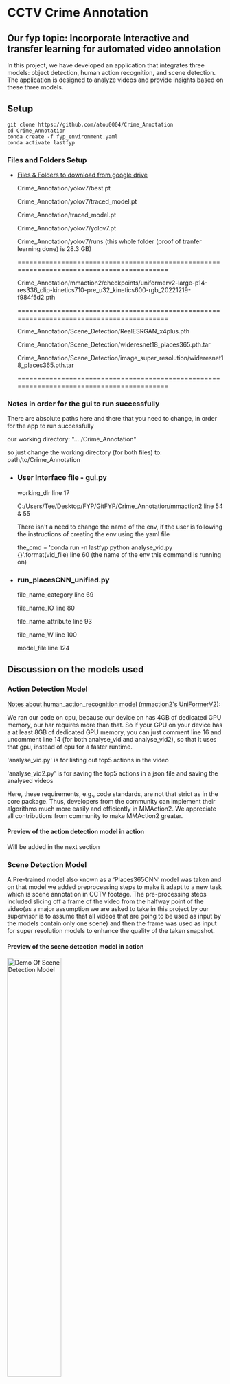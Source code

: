 # CCTV Crime Annotation
## Our fyp topic: Incorporate Interactive and transfer learning for automated video annotation

In this project, we have developed an application that integrates three models: object detection, human action recognition, and scene detection. 
The application is designed to analyze videos and provide insights based on these three models.

## Setup

```shell
git clone https://github.com/atou0004/Crime_Annotation
cd Crime_Annotation
conda create -f fyp_environment.yaml
conda activate lastfyp
```

### Files and Folders Setup 
- [Files & Folders to download from google drive](https://drive.google.com/drive/folders/1m47PDxF1QzKEtduDrLCAYN2tRLLBjwV1?usp=share_link)

  Crime_Annotation/yolov7/best.pt
  
  Crime_Annotation/yolov7/traced_model.pt
  
  Crime_Annotation/traced_model.pt
  
  Crime_Annotation/yolov7/yolov7.pt
  
  Crime_Annotation/yolov7/runs
  (this whole folder (proof of tranfer learning done) is 28.3 GB)

  =========================================================================================

  Crime_Annotation/mmaction2/checkpoints/uniformerv2-large-p14-res336_clip-kinetics710-pre_u32_kinetics600-rgb_20221219-f984f5d2.pth

  =========================================================================================
  
  Crime_Annotation/Scene_Detection/RealESRGAN_x4plus.pth
  
  Crime_Annotation/Scene_Detection/wideresnet18_places365.pth.tar
  
  Crime_Annotation/Scene_Detection/image_super_resolution/wideresnet18_places365.pth.tar

  =========================================================================================

### Notes in order for the gui to run successfully

  There are absolute paths here and there that you need to change, in order for the app to run successfully

  our working directory: "..../Crime_Annotation"

  so just change the working directory (for both files) to: path/to/Crime_Annotation


  - ### User Interface file - gui.py
  
    working_dir line 17
    
    C:/Users/Tee/Desktop/FYP/GitFYP/Crime_Annotation/mmaction2 line 54 & 55
  
    There isn't a need to change the name of the env, if the user is following the instructions of creating the env using the yaml file
    
    the_cmd = 'conda run -n lastfyp python analyse_vid.py {}'.format(vid_file) line 60 (the name of the env this command is running on)



  - ### run_placesCNN_unified.py
  
    file_name_category line 69
    
    file_name_IO line 80
    
    file_name_attribute line 93
    
    file_name_W line 100
    
    model_file line 124

## Discussion on the models used 

### Action Detection Model 
[Notes about human_action_recognition model (mmaction2's UniFormerV2):
](https://github.com/open-mmlab/mmaction2/blob/main/configs/recognition/uniformerv2/README.md)

We ran our code on cpu, because our device on has 4GB of dedicated GPU memory, our har requires more than that. So if your GPU on your device has a at least 8GB of dedicated GPU memory, you can just comment line 16 and uncomment line 14 (for both analyse_vid and analyse_vid2), so that it uses that gpu, instead of cpu for a faster runtime.

'analyse_vid.py' is for listing out top5 actions in the video

'analyse_vid2.py' is for saving the top5 actions in a json file and saving the analysed videos

Here, these requirements, e.g., code standards, are not that strict as in the core package. Thus, developers from the community can implement their algorithms much more easily and efficiently in MMAction2. We appreciate all contributions from community to make MMAction2 greater.

#### Preview of the action detection model in action 
Will be added in the next section 

### Scene Detection Model 
A Pre-trained model also known as a ‘Places365CNN’ model was taken and on that model we added preprocessing steps to make it adapt to a new task which is scene annotation in CCTV footage. The pre-processing steps included slicing off a frame of the video from the halfway point of the video(as a major assumption we are asked to take in this project by our supervisor is to assume that all videos that are going to be used as input by the models contain only one scene) and then the frame was used as input for super resolution models to enhance the quality of the taken snapshot. 

#### Preview of the scene detection model in action 
<img src="https://github.com/shariqmalik10/Crime_Annotation/blob/dd706e36daeb1e741cf821c893c1f86c9f12c9df/scene_detection_demo.png" width="50%" alt="Demo Of Scene Detection Model">

### Object detection model 
A combination of object detection models has been implemented with the participation of transfer learning techniques. State-to-the-art model in computer vision called 'You Only Look Once (version 7)'  was chosen as the base model responsible for object detection in the crime video. The combination consists of two Yolov7 models, one of the models (pre-trained) is tasked to detect common objects (80 classes in COCO dataset) while another customised model is primarily trained to detect hand-sized objects and light weapons in a video. The fusion of these models is done efficiently by the concatenation of the output in a dictionary.  Also, it is worth mentioning that the ultimate model accepts both video and photo as input.

#### Preview of the model in action 
<img src="https://github.com/shariqmalik10/Crime_Annotation/blob/dd706e36daeb1e741cf821c893c1f86c9f12c9df/object_detection_demo.png" width="50%" alt="Demo Of Object Detection Model">

## Discussion on the model as a whole 

### The final UI 
The UI was created using the Python framework Streamlit. 
We will be going through the steps that are involved in obtaining a prediction 

1. The base UI.
   
   <img src="https://github.com/shariqmalik10/Crime_Annotation/blob/b00dae2273bfcd95141dcc997057e2b9b8fc7689/Step1.png" width="50%" alt="Demo">   
   
   Here we can see a simple UI with the option of uploading a video from your personal device. (Note: Upload .mp4 files only in order to ensure there are no issues at later stage)

3. Video preview
   
   <img src="https://github.com/shariqmalik10/Crime_Annotation/blob/b00dae2273bfcd95141dcc997057e2b9b8fc7689/Step2.png" width="50%" alt="Demo">   
   
   Here you can preview the video selected for model prediction

5. Scene Prediction
   
   <img src="https://github.com/shariqmalik10/Crime_Annotation/blob/b00dae2273bfcd95141dcc997057e2b9b8fc7689/Step3.png" width="50%" alt="Demo">

7. Action Detection
   
   <img src="https://github.com/shariqmalik10/Crime_Annotation/blob/b00dae2273bfcd95141dcc997057e2b9b8fc7689/Step4.png" width="50%" alt="Demo">

9. Object Detection
    
   <img src="https://github.com/shariqmalik10/Crime_Annotation/blob/b00dae2273bfcd95141dcc997057e2b9b8fc7689/Step5.png" width="50%" alt="Demo">

## Issues/Limitations
- A major reason for not hosting the website on a server was due to limitation of time.  
- Another issue we ran into was being unable to run the application on other devices due to the fact that the object detection model , YoloV7, had a CUDA implementation which meant that users using a Mac or Linux device would not be able to run it at all while users using a Windows device would need a high end Nvidia graphics card in order to run the models within a reasonable tikme frame. The models were being run on a Windows device which had a Nvidia RTX 3060 graphics card and took around 10 mins to run the object detection model.
- The setup process is quite complicated. This is due to the fact that some of the models used had conflicting package requirements and so we had to spend a lot of time on working out which models had common package version requirements as well. This is a big issue with going with the transfer learning approach. 
